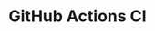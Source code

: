 # GitHub Actions CI








































































































































































































































































































































































































































































































































































































































































































































































































































































































































































































































































































































































































































































































































































































































































































































































































































































































































































































































































































































































































































